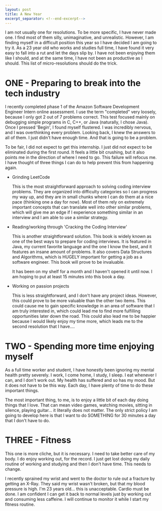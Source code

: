 ```yaml
---
layout: post
title: A New Year
excerpt_separator: <!--end-excerpt-->
---
```

I am not usually one for resolutions. To be more specific, I have never made one. I find most of them silly, unimaginative, and unrealistic. However, I am finding myself in a difficult position this year so I have decided I am going to try it. As a 23 year old who works and studies full time, I have found it very easy to fall into a rut and let the days slip by. I have not been enjoying them like I should, and at the same time, I have not been as productive as I should. This list of micro-resolutions should do the trick.

<!--end-excerpt-->

# ONE - Preparing to break into the tech industry

I recently completed phase 1 of the Amazon Software Development Engineer Intern online assessment. I use the term "completed" very loosely, because I only got 2 out of 7 problems correct. This test focused mainly on debugging simple programs in C, C++, or Java (naturally, I chose Java). Once I pressed 'Begin', I found myself flustered. I was incredibly nervous, and I was overthinking every problem. Looking back, I knew the answers to all of them. I just didn't have enough time. And that is going to be a problem.

To be fair, I did not expect to get this internship. I just did not expect to be eliminated during the first round. It feels a little bit crushing, but it also points me in the direction of where I need to go. This failure will refocus me. I have thought of three things I can do to help prevent this from happening again.

- Grinding LeetCode

  This is the most straightforward approach to solving coding interview problems. They are organized into difficulty categories so I can progress my way up, and they are in small chunks where I can do them at a nice pace (thinking one a day for now). Most of them rely on extremely important concepts that can translate well into other similar problems, which will give me an edge if I experience something similar in an interview and I am able to use a similar strategy.

- Reading/working through 'Cracking the Coding Interview'

  This is another straightforward solution. This book is widely known as one of the best ways to prepare for coding interviews. It is featured in Java, my current favorite language and the one I know the best, and it features an insane amount of problems. It also covers Data Structures and Algorithms, which is HUGELY important for getting a job as a software engineer. This book will prove to be invaluable.

  It has been on my shelf for a month and I haven't opened it until now. I am hoping to put at least 15 minutes into this book a day.

- Working on passion projects

  This is less straightforward, and I don't have any project ideas. However, this could prove to be more valuable than the other two items. This could cause me to gain specific knowledge in an area of software that I am truly interested in, which could lead me to find more fulfilling opportunities later down the road. This could also lead me to be happier because I would likely enjoy my time more, which leads me to the second resolution that I have....

# TWO - Spending more time enjoying myself

As a full time worker and student, I have honestly been ignoring my mental health pretty severely. I work, I come home, I study, I sleep. I eat whenever I can, and I don't work out. My health has suffered and so has my mood. But it does not have to be this way. Each day, I have plenty of time to do these important things.

The most important thing, to me, is to enjoy a little bit of each day doing things that I love. That can mean video games, watching movies, sitting in silence, playing guitar... it literally does not matter. The only strict policy I am going to develop here is that I want to do SOMETHING for 30 minutes a day that I don't have to do.

# THREE - Fitness

This one is more cliche, but it is necessary. I need to take better care of my body. I do enjoy working out, for the record. I just get lost doing my daily routine of working and studying and then I don't have time. This needs to change.

I recently sprained my wrist and went to the doctor to rule out a fracture by getting an X-Ray. They said my wrist wasn't broken, but that my blood pressure is high. I'm 23 years old... this is unacceptable. Cardio must be done. I am confident I can get it back to normal levels just by working out and consuming less caffeine. I will continue to monitor it while I start my fitness routine.
